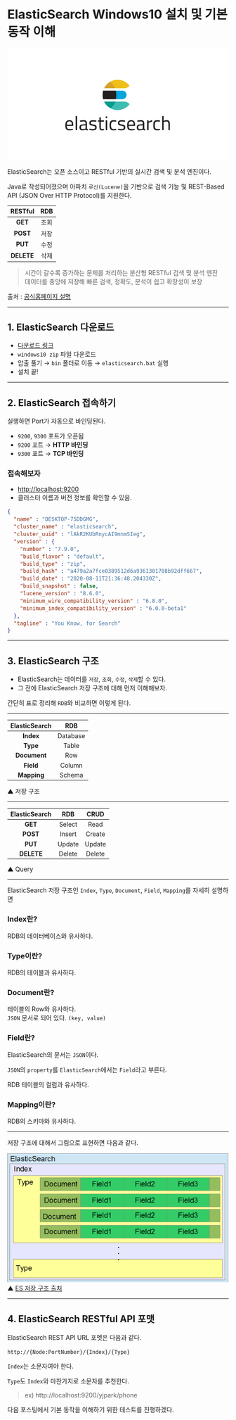 # ElasticSearch Windows10 설치 및 기본 동작 이해

![img](../.vuepress/public/images/img-es/1.elasticsearchLogo.png)  

ElasticSearch는 오픈 소스이고 RESTful 기반의 실시간 검색 및 분석 엔진이다.

Java로 작성되어졌으며 아파치 `루신(Lucene)`을 기반으로 검색 기능 및 REST-Based API (JSON Over HTTP Protocol)를 지원한다.

|RESTful|RDB|
|:---:|:---:|
|**GET**|조회|
|**POST**|저장|
|**PUT**|수정|
|**DELETE**|삭제|


> 시간이 갈수록 증가하는 문제를 처리하는 분산형 RESTful 검색 및 분석 엔진  
> 데이터를 중앙에 저장해 빠른 검색, 정확도, 분석이 쉽고 확장성이 보장

출처 : [공식홈페이지 설명](https://www.elastic.co/kr/products/elasticsearch)

---

## 1. ElasticSearch 다운로드

- [다운로드 링크](https://www.elastic.co/kr/downloads/elasticsearch)  
- `windows10 zip` 파일 다운로드  
- 압출 풀기 → `bin` 폴더로 이동 → `elasticsearch.bat` 실행  
- 설치 끝!  

---

## 2. ElasticSearch 접속하기

실행하면 Port가 자동으로 바인딩된다.

- `9200`, `9300` 포트가 오픈됨
- `9200` 포트 → **HTTP 바인딩**
- `9300` 포트 → **TCP 바인딩**

### 접속해보자

- [http://localhost:9200](http://localhost:9200/)
- 클러스터 이름과 버전 정보를 확인할 수 있음.

```json
{
  "name" : "DESKTOP-75DDGMG",
  "cluster_name" : "elasticsearch",
  "cluster_uuid" : "lAkR2KUbRnycAI9mnmSIeg",
  "version" : {
    "number" : "7.9.0",
    "build_flavor" : "default",
    "build_type" : "zip",
    "build_hash" : "a479a2a7fce0389512d6a9361301708b92dff667",
    "build_date" : "2020-08-11T21:36:48.204330Z",
    "build_snapshot" : false,
    "lucene_version" : "8.6.0",
    "minimum_wire_compatibility_version" : "6.8.0",
    "minimum_index_compatibility_version" : "6.0.0-beta1"
  },
  "tagline" : "You Know, for Search"
}
```

---

## 3. ElasticSearch 구조

- ElasticSearch는 데이터를 `저장`, `조회`, `수정`, `삭제`할 수 있다.
- 그 전에 ElasticSearch 저장 구조에 대해 먼저 이해해보자.

간단히 표로 정리해 `RDB`와 비교하면 이렇게 된다.

---

|ElasticSearch|RDB|
|:---:|:---:|
|**Index**|Database|
|**Type**|Table|
|**Document**|Row|
|**Field**|Column|
|**Mapping**|Schema|

▲ 저장 구조

---

|ElasticSearch|RDB|CRUD|
|:---:|:---:|:---:|
|**GET**|Select|Read|
|**POST**|Insert|Create|
|**PUT**|Update|Update|
|**DELETE**|Delete|Delete|

▲ Query

---

ElasticSearch 저장 구조인 `Index`, `Type`, `Document`, `Field`, `Mapping`를 자세히 설명하면

### Index란?

RDB의 데이터베이스와 유사하다.

### Type이란?

RDB의 테이블과 유사하다.

### Document란?

테이블의 Row와 유사하다.  
`JSON` 문서로 되어 있다. `(key, value)`

### Field란?

ElasticSearch의 문서는 `JSON`이다. 

`JSON`의 `property`를 `ElasticSearch`에서는 `Field`라고 부른다.

RDB 테이블의 컬럼과 유사하다.

### Mapping이란?

RDB의 스키마와 유사하다.  

---

저장 구조에 대해서 그림으로 표현하면 다음과 같다.

![img](../.vuepress/public/images/img-es/3.elasticsearchstore.png)  
▲ [ES 저장 구조 출처](http://dev.classmethod.jp/cloud/aws/use-elasticsearch-4-data-structure/)

---

## 4. ElasticSearch RESTful API 포맷

ElasticSearch REST API URL 포멧은 다음과 같다.

`http://{Node:PortNumber}/{Index}/{Type}`

`Index`는 소문자여야 한다.

`Type`도 `Index`와 마찬가지로 소문자를 추천한다.

> ex) http://localhost:9200/yjpark/phone  

다음 포스팅에서 기본 동작을 이해하기 위한 테스트를 진행하겠다.
